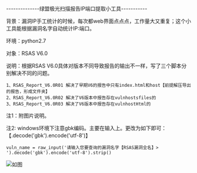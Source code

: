 --------------绿盟极光扫描报告IP端口提取小工具-----------

背景：漏洞IP手工统计的时候，每次都web界面点点点，工作量大又重复；这个小工具能根据漏洞名字自动统计IP:端口。

环境：python2.7

对象：RSAS V6.0

说明：根据RSAS V6.0具体对版本不同导致报告的输出不一样，写了三个脚本分别解决不同的问题。

    1、RSAS_Report_V6.0R01 解决了早期V6的报告中只有index.html和host【前提解压导出的报告，形成文件夹】
    2、RSAS_Report_V6.0R02 解决了V6版本中报告存在vulnhostsfiles的
    3、RSAS_Report_V6.0R03 解决了V6版本中报告存在vulnhostHtml的

注1：附图片说明。

注2: windows环境下注意gbk编码。主要在输入上。更改为如下即可：【.decode('gbk').encode('utf-8')】
    
    vuln_name = raw_input('请输入您要查询的漏洞名字【RSAS漏洞全名】> ').decode('gbk').encode('utf-8').strip()
    
![如图](https://github.com/RayScri/RSAS-V6.0-Report_Out/blob/master/test002.jpg)
